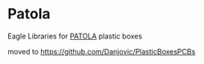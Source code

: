 # Patola
Eagle Libraries for [PATOLA](https://www.patola.com.br/) plastic boxes

moved to https://github.com/Danjovic/PlasticBoxesPCBs

